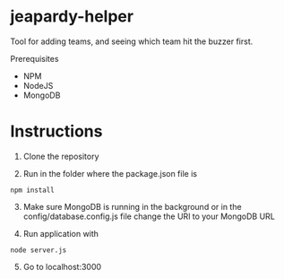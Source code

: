 # jeapardy-helper
Tool for adding teams, and seeing which team hit the buzzer first.

Prerequisites
- NPM
- NodeJS
- MongoDB


# Instructions 
1. Clone the repository

2. Run in the folder where the package.json file is 
```
npm install
```

3. Make sure MongoDB is running in the background or in the config/database.config.js file change the URl to your MongoDB URL

4. Run application with
```
node server.js
```
5. Go to
localhost:3000
